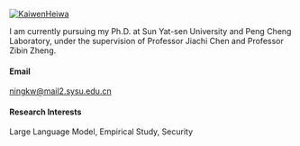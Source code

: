 [![KaiwenHeiwa](https://img.shields.io/badge/XX-github-blue?logo=github)](https://github.com/)

I am currently pursuing my Ph.D. at Sun Yat-sen University and Peng Cheng Laboratory, under the supervision of Professor Jiachi Chen and Professor Zibin Zheng.

#### Email  
ningkw@mail2.sysu.edu.cn


#### Research Interests  
Large Language Model, Empirical Study, Security
